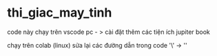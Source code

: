 # thi_giac_may_tinh
code này chạy trên vscode pc - > cài đặt thêm các tiện ích jupiter book

chạy trên colab (linux) sửa lại các đường dẫn trong code '\\' -> '\'

